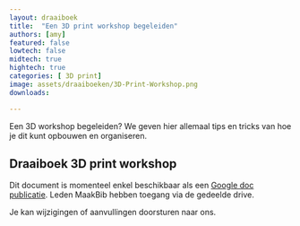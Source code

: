 ```yaml
---
layout: draaiboek
title:  "Een 3D print workshop begeleiden"
authors: [amy]
featured: false
lowtech: false
midtech: true
hightech: true
categories: [ 3D print]
image: assets/draaiboeken/3D-Print-Workshop.png
downloads: 

---
```


Een 3D workshop begeleiden? We geven hier allemaal tips en tricks van hoe je dit kunt opbouwen en organiseren.

## Draaiboek 3D print workshop

Dit document is momenteel enkel beschikbaar als een 
<a href="https://docs.google.com/document/d/e/2PACX-1vQC47kE3bRigaWolr3-fpA3Hftlna6penAP-MyYC7g_e0D2xk0xV_yA06a9YD6WjD-lsR1QWA4mAzLJ/pub" target="_blank">Google doc publicatie</a>. Leden MaakBib hebben toegang via de gedeelde drive.

Je kan wijzigingen of aanvullingen doorsturen naar ons.
